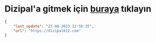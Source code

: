 # Dizipal'a gitmek için [buraya](https://dizipal612.com) tıklayın
    
```json
{
    "last_update": "27-08-2023 22:50:35",
    "url": "https://dizipal612.com"
}
```